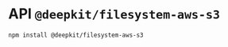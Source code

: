 # API `@deepkit/filesystem-aws-s3`

```shell
npm install @deepkit/filesystem-aws-s3
```

<api-docs package="@deepkit/filesystem-aws-s3"></api-docs>
